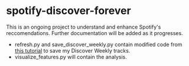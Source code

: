 # spotify-discover-forever
This is an ongoing project to understand and enhance Spotify's reccomendations. Further documentation will be added as it progresses.

- refresh.py and save_discover_weekly.py contain modified code from [this tutorial](https://www.youtube.com/watch?v=-FsFT6OwE1A) to save my Discover Weekly tracks.
- visualize_features.py will contain the analysis.
